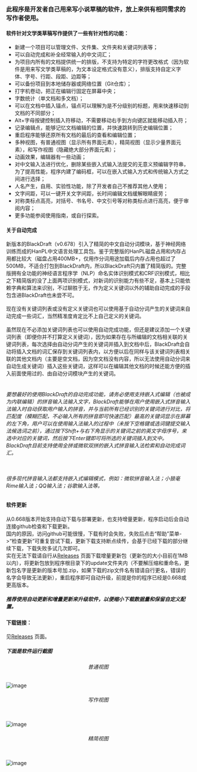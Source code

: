 ### 此程序是开发者自己用来写小说草稿的软件，放上来供有相同需求的写作者使用。
#### 软件针对文学类草稿写作提供了一些有针对性的功能：<br>
* 新建一个项目可以管理文件、文件集、文件夹和关键词列表等；
* 可以自动完成和补全经常输入的中文词汇；
* 为项目内所有的文档提供统一的排版，不支持为特定的字符更改格式（因为软件是用来写文学类草稿的，为文本设定格式没有意义），排版支持自定义字体、字号、行距、段距、边距等；
* 可以备份项目到本地储存器或网络位置（Git仓库）；
* 打字机卷动，把正在编辑行固定在屏幕中央；
* 字数统计（单文档和多文档）；
* 可以在文档中插入锚点，锚点可以理解为是不分级别的标题，用来快速移动到文档的不同部分；
* Alt+字母按键控制插入符移动，不需要移动右手到方向键区就能移动插入符；
* 记录编辑点，能够记忆文档编辑的位置，并快速跳转到历史编辑位置；
* 重启程序能够还原所有文档的最后的查看和编辑位置；
* 多种视图，有普通视图（显示所有界面元素），精简视图（显示少量界面元素），和写作视图（隐藏绝大部分界面元素）；
* 动画效果，编辑器有一些动画；
* 对中文输入法进行优化，删除某些嵌入式输入法提交的无意义预编辑字符串，为了提高性能，程序内建了编码框，可以在嵌入式输入方式和传统输入方式之间进行选择；
* 人名产生，自用、实验性功能，除了开发者自己不推荐其他人使用；
* 文字间距，可以一键开关文字间距，长时间编辑文档缓解眼睛疲劳；
* 对称类标点高亮，对括号、书名号、中文引号等对称类标点进行高亮，便于审阅内容；
*	更多功能参阅使用指南，或自行探索。

#### 关于自动完成
新版本的BlackDraft（v0.678）引入了精简的中文自动分词模块，基于神经网络训练而成的HanPL中文语言处理工具包。鉴于完整版的HanPL磁盘占用和内存占用都比较大（磁盘占用400MB+，仅用作分词用途加载后内存占用也超过了500MB，不适合打包到BlackDraft内，所以BlackDraft只内置了精简版的。完整版拥有全功能的神经语言程序学（NLP）命名实体识别模式和CRF识别模式，相比之下精简版的没了上面两项识别模式，对新词的识别能力有些不足，基本上只能依赖字典和算法来识别，不过聊胜于无，作为定义关键词以外的辅助自动完成的手段包含进BlackDraft也未尝不可。<br><br>
现在没有关键词列表或没有定义关键词也可以使用基于自动分词产生的关键词来自动完成一些词汇，当然精准度肯定比不上自己定义的关键词。<br><br>
虽然现在不必添加关键词列表也可以使用自动完成功能，但还是建议添加一个关键词列表（即便你并不打算定义关键词），因为如果存在与所编辑的文档相关联的关键词列表，每次选择由自动分词产生的关键词并插入到文档中后，BlackDraft会自动将插入文档的词汇保存到关键词列表内，以方便以后在同样与该关键词列表相关联的其他文档内（主要是空文档，因为空文档没有内容，所以无法使用自动分词来自动生成关键词）插入这些关键词，这样可以在编辑其他文档的时候还能方便的插入前面使用过的、由自动分词模块产生的关键词。<br><br>
###### 要想最好的使用BlackDraft的自动完成功能，请务必使用支持嵌入式编辑（也被成为内联编辑）的拼音输入法输入文字，BlackDraft能够在用户使用嵌入式拼音输入法输入时自动获取用户输入的拼音，并与当前所有已经识别的关键词进行对比，将匹配度（模糊匹配，不必输入所有的拼音即可快速匹配）最高的关键词显示在屏幕的左下角，用户可以在使用输入法输入的过程中（未按下空格键或选词键提交输入法候选词之前），通过按下Shift+与右下角显示的关键词之前的英文字母序号，来选中对应的关键词，然后按下Enter键即可将所选的关键词插入到文中。BlackDraft目前支持使用全拼或微软双拼的嵌入式拼音输入法检索和自动完成词汇。<br><br>
###### 很多现代拼音输入法都支持嵌入式编辑模式，例如：微软拼音输入法；小狼毫Rime输入法；QQ输入法；谷歌输入法等。<br>

#### 软件更新
从0.668版本开始支持自动下载与部署更新，也支持增量更新，程序启动后会自动连接github检查和下载更新。<br>
国内的原因，访问github可能很慢，下载有时会失败，失败后点击“帮助”菜单->“检查更新”可重复尝试下载，更新下载支持断点续传，会基于已经下载的部分继续下载，下载失败多试几次即可。<br>
实在无法下载请自行从[Releases](https://github.com/piiiiq/BlackDraft/releases "下载页面") 页面下载增量更新包（更新包的大小目前在1MB以内），将更新包放到程序根目录下的update文件夹内（不要解压缩和重命名，更新包名字是更新的版本号加.zip，如果下载的zip文件名有错请自行更名，错误的名字会导致无法更新），重启程序即可自动升级，前提是你的程序已经是0.668或更高版本。
##### 推荐使用自动更新和增量更新来升级软件，以便缩小下载数据量和保留自定义配置。


#### 下载链接：
见[Releases](https://github.com/piiiiq/BlackDraft/releases "下载页面") 页面。
##### 下面是软件运行截图
###### <center>普通视图</center>
![image](https://s2.ax1x.com/2020/02/15/1z6l6A.md.png)<br>
###### <center>写作视图</center><br>
![image](https://s2.ax1x.com/2020/02/15/1z68mt.md.png)<br>
###### <center>精简视图</center><br>
![image](https://s2.ax1x.com/2020/02/15/1z6mFO.md.png)<br>

